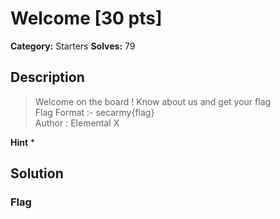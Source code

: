 # Welcome [30 pts]

**Category:** Starters
**Solves:** 79

## Description
>Welcome on the board ! Know about us and get your flag<br />
Flag Format :- secarmy{flag}<br />
Author : Elemental X

**Hint**
* 

## Solution

### Flag

